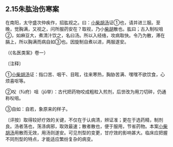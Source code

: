 ## 2.15朱肱治伤寒案

在南阳，太守盛次仲疾作，招肱视之。曰：[小柴胡汤](https://www.gmzyjc.com/read/fjx/fjx02-0.1.0.0.0.md)证①也，请并进三服。至晚，觉胸满，又视之，问所服药安在？取视，乃小[柴胡](https://www.gmzyjc.com/read/bc/bc01-1.2.9.0.0.md)散也。肱曰；古入制㕮咀②，如麻豆大，煮清汁饮之，名曰汤。所以入经络，攻病取快。令乃为散，滞在膈上，所以胸满而病自如③也。因旋制自煮以进，两服遂安。

（《名医类案》卷一）

〔注释〕

①[小柴胡汤](https://www.gmzyjc.com/read/fjx/fjx02-0.1.0.0.0.md)证：指口苦、咽干、目眩，往来寒热，胸胁苦满、嘿嘿不欲饮食，心烦喜呕等。

②㕮（fù府）咀（jǔ举）：古代把药物咬成粗粒入煎剂，后世改为用刀切碎，仍通称㕮咀。

③自如：自若，象原来的样子。

〔评按〕取得较好疗效的关键，不仅在于认病清，辨证准；更在于选药精，制剂良。汤者荡也，荡涤病邪，取效最速；散者散也，便于服用，节省药物。本案[小柴胡汤](https://www.gmzyjc.com/read/fjx/fjx02-0.1.0.0.0.md)用散而无效，用汤则遂安。可见剂型的变更，甘疗效的影响甚大。临床应把握不同剂型的特点，才能适应繁纷复杂的病变。
